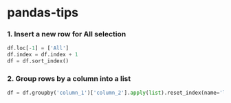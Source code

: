 # pandas-tips

### 1. Insert a new row for All selection

```python
df.loc[-1] = ['All']
df.index = df.index + 1
df = df.sort_index()
```

### 2. Group rows by a column into a list
```python
df = df.groupby('column_1')['column_2'].apply(list).reset_index(name='lists')
```
